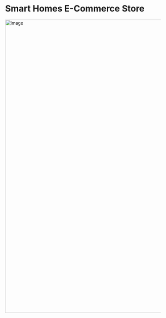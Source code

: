 # Smart Homes E-Commerce Store
<img width="947" alt="image" src="https://github.com/user-attachments/assets/9d69db28-1f5a-4298-b73b-510b1af500af">
